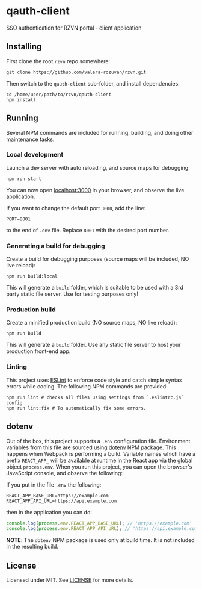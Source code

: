# qauth-client

SSO authentication for RZVN portal - client application

## Installing

First clone the root `rzvn` repo somewhere:

```shell
git clone https://github.com/valera-rozuvan/rzvn.git
```

Then switch to the `qauth-client` sub-folder, and install dependencies:

```shell
cd /home/user/path/to/rzvn/qauth-client
npm install
```

## Running

Several NPM commands are included for running, building, and doing other maintenance tasks.

### Local development

Launch a dev server with auto reloading, and source maps for debugging:

```shell
npm run start
```

You can now open [localhost:3000](http://localhost:3000/) in your browser, and observe the live application.

If you want to change the default port `3000`, add the line:

```text
PORT=8001
```

to the end of `.env` file. Replace `8001` with the desired port number.

### Generating a build for debugging

Create a build for debugging purposes (source maps will be included, NO live reload):

```shell
npm run build:local
```

This will generate a `build` folder, which is suitable to be used with a 3rd party static file server. Use for testing purposes only!

### Production build

Create a minified production build (NO source maps, NO live reload):

```shell
npm run build
```

This will generate a `build` folder. Use any static file server to host your production front-end app.

### Linting

This project uses [ESLint](https://eslint.org/) to enforce code style and catch simple syntax errors while coding. The following NPM commands are provided:

```shell
npm run lint # checks all files using settings from `.eslintrc.js` config
npm run lint:fix # To automatically fix some errors.
```

## dotenv

Out of the box, this project supports a `.env` configuration file. Environment variables from this file are sourced using [dotenv](https://www.npmjs.com/package/dotenv) NPM package. This happens when Webpack is performing a build. Variable names which have a prefix `REACT_APP_` will be available at runtime in the React app via the global object `process.env`. When you run this project, you can open the browser's JavaScript console, and observe the following:

If you put in the file `.env` the following:

```text
REACT_APP_BASE_URL=https://example.com
REACT_APP_API_URL=https://api.example.com
```

then in the application you can do:

```javascript
console.log(process.env.REACT_APP_BASE_URL); // 'https://example.com'
console.log(process.env.REACT_APP_API_URL); // 'https://api.example.com'
```

**NOTE**: The `dotenv` NPM package is used only at build time. It is not included in the resulting build.

## License

Licensed under MIT. See [LICENSE](LICENSE) for more details.
